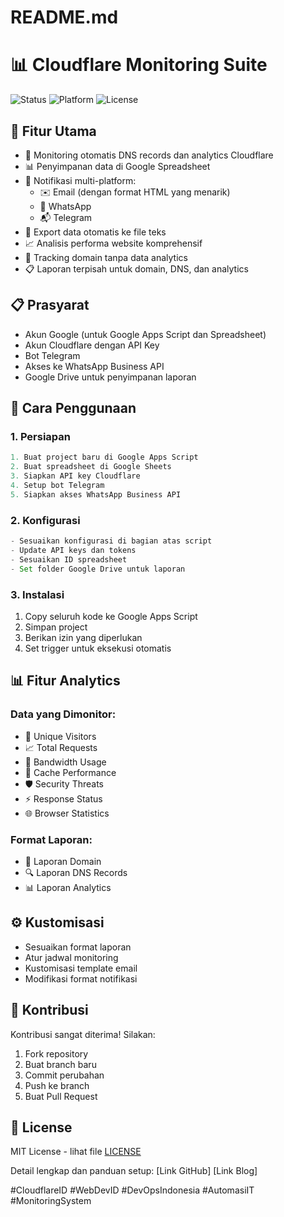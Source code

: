 # README.md

# 📊 Cloudflare Monitoring Suite

![Status](https://img.shields.io/badge/status-production-green)
![Platform](https://img.shields.io/badge/platform-Google%20Apps%20Script-blue)
![License](https://img.shields.io/badge/license-MIT-yellow)

## 🌟 Fitur Utama
- 🔄 Monitoring otomatis DNS records dan analytics Cloudflare
- 📊 Penyimpanan data di Google Spreadsheet
- 📱 Notifikasi multi-platform:
  - ✉️ Email (dengan format HTML yang menarik)
  - 📱 WhatsApp
  - 📬 Telegram
- 📂 Export data otomatis ke file teks
- 📈 Analisis performa website komprehensif
- 🎯 Tracking domain tanpa data analytics
- 📋 Laporan terpisah untuk domain, DNS, dan analytics

## 📋 Prasyarat
- Akun Google (untuk Google Apps Script dan Spreadsheet)
- Akun Cloudflare dengan API Key
- Bot Telegram
- Akses ke WhatsApp Business API
- Google Drive untuk penyimpanan laporan

## 🚀 Cara Penggunaan

### 1. Persiapan
```javascript
1. Buat project baru di Google Apps Script
2. Buat spreadsheet di Google Sheets
3. Siapkan API key Cloudflare
4. Setup bot Telegram
5. Siapkan akses WhatsApp Business API
```

### 2. Konfigurasi
```javascript
- Sesuaikan konfigurasi di bagian atas script
- Update API keys dan tokens
- Sesuaikan ID spreadsheet
- Set folder Google Drive untuk laporan
```

### 3. Instalasi
1. Copy seluruh kode ke Google Apps Script
2. Simpan project
3. Berikan izin yang diperlukan
4. Set trigger untuk eksekusi otomatis

## 📊 Fitur Analytics

### Data yang Dimonitor:
- 👥 Unique Visitors
- 📈 Total Requests
- 💾 Bandwidth Usage
- 🚀 Cache Performance
- 🛡️ Security Threats
- ⚡ Response Status
- 🌐 Browser Statistics

### Format Laporan:
- 📑 Laporan Domain
- 🔍 Laporan DNS Records
- 📊 Laporan Analytics

## ⚙️ Kustomisasi
- Sesuaikan format laporan
- Atur jadwal monitoring
- Kustomisasi template email
- Modifikasi format notifikasi

## 🤝 Kontribusi
Kontribusi sangat diterima! Silakan:
1. Fork repository
2. Buat branch baru
3. Commit perubahan
4. Push ke branch
5. Buat Pull Request

## 📝 License
MIT License - lihat file [LICENSE](LICENSE)


Detail lengkap dan panduan setup:
[Link GitHub]
[Link Blog]

#CloudflareID #WebDevID #DevOpsIndonesia #AutomasiIT #MonitoringSystem
